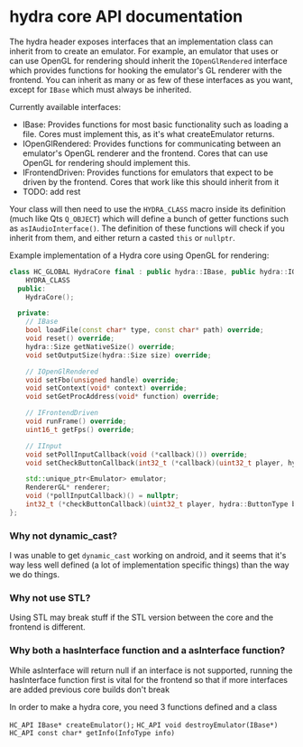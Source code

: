 # hydra core API documentation

The hydra header exposes interfaces that an implementation class can inherit from to create an emulator. For example, an emulator that uses or can use OpenGL for rendering should inherit the `IOpenGlRendered` interface which provides functions for hooking the emulator's GL renderer with the frontend.
You can inherit as many or as few of these interfaces as you want, except for `IBase` which must always be inherited.

Currently available interfaces:
- IBase: Provides functions for most basic functionality such as loading a file. Cores must implement this, as it's what createEmulator returns.
- IOpenGlRendered: Provides functions for communicating between an emulator's OpenGL renderer and the frontend. Cores that can use OpenGL for rendering should implement this.
- IFrontendDriven: Provides functions for emulators that expect to be driven by the frontend. Cores that work like this should inherit from it
- TODO: add rest

Your class will then need to use the `HYDRA_CLASS` macro inside its definition (much like Qts `Q_OBJECT`) which will define a bunch of getter functions
such as `asIAudioInterface()`. The definition of these functions will check if you inherit from them, and either return a casted `this` or `nullptr`.

Example implementation of a Hydra core using OpenGL for rendering:
```cpp
class HC_GLOBAL HydraCore final : public hydra::IBase, public hydra::IOpenGlRendered, public hydra::IFrontendDriven, public hydra::IInput {
	HYDRA_CLASS
  public:
	HydraCore();

  private:
	// IBase
	bool loadFile(const char* type, const char* path) override;
	void reset() override;
	hydra::Size getNativeSize() override;
	void setOutputSize(hydra::Size size) override;

	// IOpenGlRendered
	void setFbo(unsigned handle) override;
	void setContext(void* context) override;
	void setGetProcAddress(void* function) override;

	// IFrontendDriven
	void runFrame() override;
	uint16_t getFps() override;

	// IInput
	void setPollInputCallback(void (*callback)()) override;
	void setCheckButtonCallback(int32_t (*callback)(uint32_t player, hydra::ButtonType button)) override;

	std::unique_ptr<Emulator> emulator;
	RendererGL* renderer;
	void (*pollInputCallback)() = nullptr;
	int32_t (*checkButtonCallback)(uint32_t player, hydra::ButtonType button) = nullptr;
};
```

### Why not dynamic_cast?
I was unable to get `dynamic_cast` working on android, and it seems that it's way less well defined (a lot of implementation specific things) than the way we do things.

### Why not use STL?
Using STL may break stuff if the STL version between the core and the frontend is different.

### Why both a hasInterface function and a asInterface function?
While asInterface will return null if an interface is not supported, running the hasInterface function first is vital for the frontend so that if more interfaces are added previous core builds don't break

In order to make a hydra core, you need 3 functions defined and a class

`HC_API IBase* createEmulator();`
`HC_API void destroyEmulator(IBase*)`
`HC_API const char* getInfo(InfoType info)`

